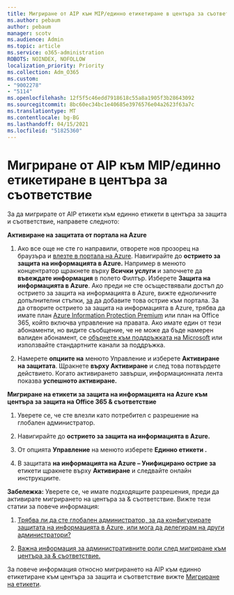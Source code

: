 ```yaml
---
title: Мигриране от AIP към MIP/единно етикетиране в центъра за съответствие
ms.author: pebaum
author: pebaum
manager: scotv
ms.audience: Admin
ms.topic: article
ms.service: o365-administration
ROBOTS: NOINDEX, NOFOLLOW
localization_priority: Priority
ms.collection: Adm_O365
ms.custom:
- "9002278"
- "5114"
ms.openlocfilehash: 12f5f5c46edd7918618c55a8a1905f3b28643092
ms.sourcegitcommit: 8bc60ec34bc1e40685e3976576e04a2623f63a7c
ms.translationtype: MT
ms.contentlocale: bg-BG
ms.lasthandoff: 04/15/2021
ms.locfileid: "51825360"
---
```

# <a name="migration-from-aip-to-mipunified-labeling-in-the-compliance-center"></a>Мигриране от AIP към MIP/единно етикетиране в центъра за съответствие

За да мигрирате от AIP етикети към единно етикети в центъра за защита и съответствие, направете следното:

**Активиране на защитата от портала на Azure**

1. Ако все още не сте го направили, отворете нов прозорец на браузъра и [влезте в портала на Azure](https://docs.microsoft.com/azure/information-protection/deploy-use/configure-policy#signing-in-to-the-azure-portal). Навигирайте до **острието за защита на информацията в Azure.** Например в менюто концентратор щракнете върху **Всички услуги** и започнете да **въвеждате информация** в полето Филтър. Изберете **Защита на информацията в Azure**. Ако преди не сте осъществявали достъп до острието за защита на информацията в Azure, вижте едноличните допълнителни стъпки, [за](https://docs.microsoft.com/azure/information-protection/deploy-use/configure-policy#to-access-the-azure-information-protection-blade-for-the-first-time) да добавите това острие към портала. За да отворите острието за защита на информацията в Azure, трябва да имате план [Azure Information Protection Premium](https://www.microsoft.com/cloud-platform/azure-information-protection-pricing) или план на Office 365, който включва управление на правата. Ако имате един от тези абонаменти, но видите съобщение, че не може да бъде намерен валиден абонамент, се [обърнете към поддръжката на Microsoft](https://docs.microsoft.com/azure/information-protection/get-started/information-support#to-contact-microsoft-support) или използвайте стандартните канали за поддръжка.

2. Намерете **опциите на** менюто Управление и изберете **Активиране на защитата**. Щракнете **върху Активиране** и след това потвърдете действието. Когато активирането завърши, информационната лента показва **успешното активиране.**

**Мигриране на етикети за защита на информацията на Azure към центъра за защита на Office 365 & съответствие**

1. Уверете се, че сте влезли като потребител с разрешение на глобален администратор.

2. Навигирайте до **острието за защита на информацията в Azure.**

3. От опцията **Управление** на менюто изберете **Единно етикети .**

4. В защитата **на информацията на Azure – Унифицирано острие за** етикети щракнете върху **Активиране** и следвайте онлайн инструкциите.

**Забележка:** Уверете се, че имате подходящите разрешения, преди да активирате мигрирането на центъра за & съответствие. Вижте тези статии за повече информация:

1. [Трябва ли да сте глобален администратор, за да конфигурирате защитата на информацията в Azure, или мога да делегирам на други администратори?](https://docs.microsoft.com/azure/information-protection/faqs#do-you-need-to-be-a-global-admin-to-configure-azure-information-protection-or-can-i-delegate-to-other-administrators)

2. [Важна информация за административните роли след мигриране към центъра за & съответствие.](https://docs.microsoft.com/azure/information-protection/configure-policy-migrate-labels#important-information-about-administrative-roles)

За повече информация относно мигрирането на AIP към единно етикетиране към центъра за защита и съответствие вижте [Мигриране на етикети](https://docs.microsoft.com/azure/information-protection/configure-policy-migrate-labels).
